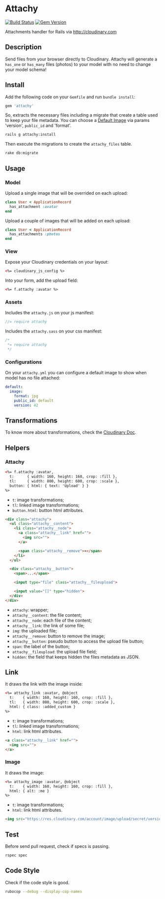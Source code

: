 # Attachy

[![Build Status](https://travis-ci.org/wbotelhos/attachy.svg)](https://travis-ci.org/wbotelhos/attachy)
[![Gem Version](https://badge.fury.io/rb/attachy.svg)](https://badge.fury.io/rb/attachy)

Attachments handler for Rails via http://cloudinary.com

## Description

Send files from your browser directly to Cloudinary.
Attachy will generate a `has_one` or `has_many` files (photos) to your model
with no need to change your model schema!

## Install

Add the following code on your `Gemfile` and run `bundle install`:

```ruby
gem 'attachy'
```

So, extracts the necessary files including a migrate that create a table used
to keep your file metadata. You can choose a [Default Image](#default-image) via params 'version', `public_id` and 'format'.

```bash
rails g attachy:install
```

Then execute the migrations to create the `attachy_files` table.

```bash
rake db:migrate
```

## Usage

### Model

Upload a single image that will be overrided on each upload:

```ruby
class User < ApplicationRecord
  has_attachment :avatar
end
```

Upload a couple of images that will be added on each upload:

```ruby
class User < ApplicationRecord
  has_attachments :photos
end
```

### View

Expose your Cloudinary credentials on your layout:

```html
<%= cloudinary_js_config %>
```

Into your form, add the upload field:

```html
<%= f.attachy :avatar %>
```

### Assets

Includes the `attachy.js` on your js manifest:

```js
//= require attachy
```

Includes the `attachy.sass` on your css manifest:

```js
/*
 *= require attachy
 */
```

### <a name="default-image"></a> Configurations

On your `attachy.yml` you can configure a default image to show when model has no file attached:

```yml
default:
  image:
    format: jpg
    public_id: default
    version: 42
```

## Transformations

To know more about transformations, check the [Cloudinary Doc](http://cloudinary.com/documentation/image_transformations).

## Helpers

### Attachy

```html
<%= f.attachy :avatar,
  t:      { width: 160, height: 160, crop: :fill },
  tl:     { width: 800, height: 600, crop: :scale },
  button: { html: { text: 'Upload' } }
%>
```

+ `t`: image transformations;
+ `tl`: linked image transformations;
+ `button.html`: button html attributes.

```html
<div class="attachy">
  <ul class="attachy__content">
    <li class="attachy__node">
      <a class="attachy__link" href="">
        <img src="">
      </a>

      <span class="attachy__remove">×</span>
    </li>
  </ul>

  <div class="attachy__button">
    <span>...</span>

    <input type="file" class="attachy__fileupload">

    <input value="[]" type="hidden">
  </div>
</div>
```

+ `attachy`: wrapper;
+ `attachy__content`: the file content;
+ `attachy__node`: each file of the content;
+ `attachy__link`: the link of some file;
+ `img`: the uploaded file;
+ `attachy__remove`: button to remove the image;
+ `attachy__button`: pseudo button to access the upload file button;
+ `span`: the label of the button;
+ `attachy__fileupload`: the upload file field;
+ `hidden`: the field that keeps hidden the files metadata as JSON.

## Link

It draws the link with the image inside:

```html
<%= attachy_link :avatar, @object
  t:    { width: 160, height: 160, crop: :fill },
  tl:   { width: 800, height: 600, crop: :scale },
  html: { class: :added_custom }
%>
```

+ `t`: image transformations;
+ `tl`: linked image transformations;
+ `html`: link html attributes.

```html
<a class="attachy__link" href="">
  <img src="">
</a>
```

### Image

It draws the image:

```html
<%= attachy_image :avatar, @object
  t:    { width: 160, height: 160, crop: :fill },
  html: { alt: :me }
%>
```

+ `t`: image transformations;
+ `html`: link html attributes.

```html
<img src="https://res.cloudinary.com/account/image/upload/secret/version/hash.format">
```

## Test

Before send pull request, check if specs is passing.

```bash
rspec spec
```

## Code Style

Check if the code style is good.

```bash
rubocop --debug --display-cop-names
```
